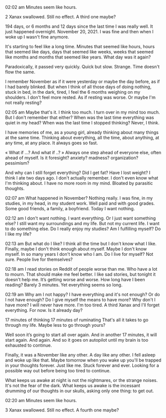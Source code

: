 02:02 am 
Minutes seem like hours. 

2 Xanax swallowed. Still no effect. A third one maybe? 

194 days, or 6 months and 12 days since the last time I was really well. 
It just happened overnight. November 20, 2021. I was fine and then when I woke up I wasn't fine anymore. 

It's starting to feel like a long time. Minutes that seemed like hours, hours that seemed like days, days that seemed like weeks, weeks that seemed like months and months that seemed like years. What day was it again?

Paradoxically, it passed very quickly. 
Quick but slow. Strange. Time doesn't flow the same. 

I remember November as if it were yesterday or maybe the day before, as if I had barely blinked. 
But when I think of all those days of doing nothing, stuck in bed, in the dark, tired, I feel the 6 months weighing on my shoulders. I don't feel more rested. As if resting was worse. Or maybe I'm not really resting?



02:05 am
Maybe that's it. I think too much.  I turn over in my mind too much. But I don't remember that either? When was the last time everything was quiet in my head? When was the last time I stopped thinking? Never, I think. 

I have memories of me, as a young girl, already thinking about many things at the same time. Thinking about everything, all the time, about anything, at any time, at any place. It always goes so fast. 

« What if …? And what if ..? » 
Always one step ahead of everyone else, often ahead of myself. 
Is it foresight? anxiety? madness? organization? pessimism?

And why can I still forget everything? Did I get fat? Have I lost weight? I think I ate two days ago. I don't actually remember. I don't even know what I'm thinking about. I have no more room in my mind. Bloated by parasitic thoughts. 



02:07 am
What happened in November? Nothing really. I was fine, in my studies, in my head, in my student work. Well paid and with good grades. Some good friends, a family, a boyfriend. Today I want nothing. 



02:12 am
I don't want nothing. I want everything. Or I just want something else? I still want my surroundings and my life. But not my current life. I want to do something else. Do I really enjoy my studies? Am I fulfilling myself? Do I like my life?



02:13 am
But what do I like? I think all the time but I don't know what I like. Finally, maybe I don't think enough about myself. Maybe I don't know myself. In so many years I don't know who I am. Do I live for myself? Not sure. People live for themselves?



02:18 am
I read stories on Reddit of people worse than me. Who have a lot to mourn. That should make me feel better. I like sad stories, but tonight it doesn't help me. It’s getting worse and worse.
How long have I been reading? Barely 3 minutes. Yet everything seems so long. 



02:19 am
Why am I not happy? I have everything and it's not enough? Or do I not have enough? Do I give myself the means to have more? Why don't I have more? I will never have more. I'm too tired. A third Xanax and I'll forget everything. For now.
Is it already day?


17 minutes of thinking
17 minutes of ruminating
That's all it takes to go through my life. Maybe less to go through yours?

Well soon it’s going to start all over again. And in another 17 minutes, it will start again. And again. And so it goes on autopilot until my brain is too exhausted to continue. 


Finally, it was a November like any other. A day like any other. I fell asleep and woke up like that. Maybe tomorrow when you wake up you'll be trapped in your thoughts forever. Just like me. Stuck forever and ever. Looking for a possible way out before being too tired to continue.

What keeps us awake at night is not the nightmares, or the strange noises. It's not the fear of the dark. What keeps us awake is the incessant drumming of our thoughts in our skulls, asking only one thing: to get out. 


02:20 am 
Minutes seem like hours. 

3 Xanax swallowed. Still no effect. A fourth one maybe?